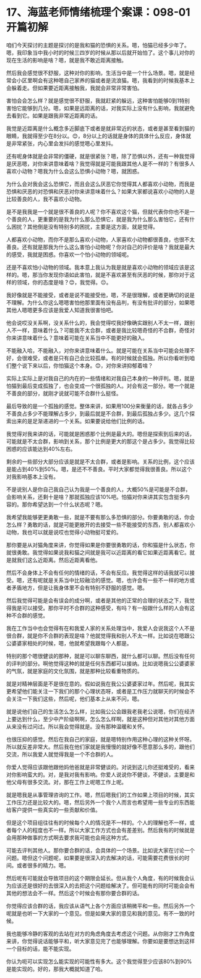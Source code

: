 # 17、海蓝老师情绪梳理个案课：098-01 开篇初解

咱们今天探讨的主题是探讨的是我和猫的恐惧的关系。嗯，怕猫已经多少年了。嗯，我印象当中我小时的时候三四岁的时候从那以后就开始怕了。这个事儿对你的现在生活的影响是啥？嗯，就是我不敢近距离接触。

然后我会感觉很不舒服，这种对你的影响，生活当中是一个什么场景。嗯，就是经常会小区里啊会有这种嗯自己家养的猫或者是流浪猫。嗯，我看到的时候我基本上会躲着走。但如果要近距离接触我，我就会非常非常害怕。

害怕会会怎么样？就是感觉很不舒服，我就赶紧的躲远，这种害怕能够0到1特别害怕它能够到几分。嗯，如果是远距离的话，对我实际上没有什么影响，我就避免去看到它。如果是跟我非常近距离的话。

我觉是近距离是什么概念多近脚底下或者是就非常近的状态，或者是甚至看到猫的眼睛，我就得至少在8分以。😊，8分以上的话就是身体的具体什么反应，身体就是非常紧张，内心里会发抖的感觉嗯心里发抖。

还有呢身体就是会非常的僵硬，就是很紧张？嗯，除了恐惧以外，还有一种我觉得是厌恶嗯，对你来讲意味着啥？我觉得就是可能我跟其他人是不一样的？有很多人喜欢小动物？嗯我为什么会这么恐惧小动物？嗯，就困惑。

为什么会对我会这么恐惧它，而且会这么厌恶它你觉得其人都喜欢小动物，而我是恐惧和厌恶的对恐惧和厌恶对你来讲意味着什么？如果大家都说喜欢小动物的人是比较善良的人，我不喜欢小动物。

是不是我我是一个就是很不善良的人呢？你不喜欢这个猫，但就代表你你也不是一个善良的人，更重要的是我为什么那么恐惧它，就是我为什么那么害怕它，还有什么困扰？其他倒是没有特别多的困扰，主要是这方面，就是觉得。

人都喜欢小动物，而你不是那么喜欢小动物，人家喜欢小动物都很善良，也很不太善良。还有就是那我为什么这么害怕小动物呢？你对自己的评价是啥？我就是最大的感受，我就是困惑。你喜欢一个怕小动物的领域呢。

还是不喜欢怕小动物的领域。我本意上我认为我是就是喜欢小动物的领域应该是这样的。嗯，那当你发现你语如此害怕，就是不喜欢甚至有厌恶的时候，那你对于这样的领域，你的态度是啥？😊，我觉得。😔。

我好像就是不能接受，或者是说不能接受他，嗯，不是很理解，或者更确切的说是不理解。为什么你这么嗯嗯害怕他那里面有没有品判，有没有批评的部分，如果嗯其他人嗯嗯更多应该是我爱人知道我很害怕吧。

他会说哎没关系啊，没关系什么的，我会觉得哎我好像确实跟别人不太一样，跟别人不一样，意味着什么？可能我不太合群，或者是我比较嗯奇怪的不合群，奇怪对你来讲意味着什么？意味着可能在关系当中不能更好的融入。

不能融入哈，不能融入，对你来讲意味着什么。就是可能在关系当中可能会处理不好，会很难受，或者是只有自己会比较孤单。有的时候就会孤独。所以你看听到咱们整个说下来以后，你怕猫这个本身。😊，对你来讲抑郁着啥？

实际上实际上是对我自己的内在的一些情绪和对我自己本身的一种评判。嗯，就是怕猫到最后变成孤独了，也会变成一个很孤独的人。对会有这一部分。嗯一个就是不善良的部分，就刚才说就可能不合群什么挺怪。

最后导致的是一个孤独的感觉。整体来讲，如果用100分来衡量的话，就各占多少不善良占多少不能理解占多少，到最后就是不合群，到最后孤独占多少。这几个探索出来的是足渐递进的一个关系。如果要说给他们比例的话。

我觉得对我来讲的话，可能就是困惑那个比例是最大的。嗯但是探索到后来的话，可能就是不太合群，影响到关系，那个比例是更大的那这个是占多少。我觉得比较困惑的应该能达到40%左右。

剩余的一些部分大部分应该是就是不太合群，或者是影响。关系的比例，这个应该是能占到40%到50%。嗯，是还不不善良。平时大家都觉得我很善良。所以这个对我影响基本上没有。

不是说别人是你自己我自己认为我是一个善良的人，大概50%是可能是不合群，会影响关系，还剩十是啥？那就孤独应该10%吧。怕猫对你来讲其实包含挺多内容的。那你希望达到一个什么状态呢？嗯。

我希望我能够更更勇敢一些，就是不要有那么多恐惧的部分。你要勇敢的话，你会怎么样？勇敢的话，就是可能更敞开的去接受一些不能接受的东西，别人都喜欢小动物，我也可以就是说哎也觉得小动物挺可爱的。

那你要是从对猫角度来讲，你觉得如果是你要很勇敢的话，你和猫是什么状态，你就很勇敢。我觉得如果说我和猫之间就是我可以近距离的看它如果近距离看它。就是就我们这么近距离。然后近距离看他。

然后不会身体上不会有任何的情绪的话，不会有反应。我觉得这样的话我就可以接受。嗯，还有呢就是关系当中比较融洽的感觉。嗯，也许会有一些不一样的地方或者矛盾地方，但是让我身体里不会有特别不舒服的感觉。嗯。

然后我觉得可能是会有误会的成分啊，或者是其他的正常的合理的状态之下，我觉得我是可以接受。那你平时不合群的这种感受，有吗？有一般跟什么样的人会有这种不合群的感觉。

我在工作当中也会觉得有在和我爱人家的关系处理当中，我爱人会说我这个人不是很合群，就是你不合群的表现是啥？他就觉得我和别人不太一样。比如说在嗯跟公公婆婆家相处的时候，嗯，他就希望我跟每个人都是。

特别的那个嗯很健谈的那种，就是可以聊东聊西，就什么都可以聊。然后没有任何的评判的部分。啊他觉得这种的就是任何东西都可以接纳。比如说嗯我公公婆婆家的气氛，就是家庭的文化氛围，就是那种比较看重物质的。

就是对精神层面是不是很在意的。假如说我在我公公婆婆家过年。然后呢，我其实更希望他们能关注一下我们的那个心理状态呀，或者是工作压力就聊天的时候会不会关注一下我们这些，然后呢，他们基本上从来不问，嗯。

就是说他们自己的生活怎么怎么样，比如我公公会跟我老我老公说嗯，你们在经济上要达到什么，至少中产阶级啊啊，怎么怎么样啊，就是这种但对其他对其他方面从来没有过问过。所以我会觉得就是。没有那种温暖和关怀。

也很压抑的感觉。然后在我自己的家庭，就是嗯特别作用这种心理的这种关怀呀。所以就反差非常大。然后我在他们家就是我慢慢的就好像不愿意那么多的，跟他们交流，所以我爱人就觉得我是一个不合群的人。

你爱人觉得应该跟他跟他妈他爸就是非常健谈的。对说到这儿你还挺难受的，看来对你影响蛮大的。对，是我对我有影响。你爱人说说你不健谈，不健谈，主要是和他父母有很多交流。对，那在工作上呢嗯工作上呢。

就是嗯我是从事管理咨询的工作。嗯，然后嗯我们的工作如果上项目的时候，其实工作压力还是比较大的。嗯，然后另外一个我个人而言也希望用一些专业的东西能给客户提供一些真实的一些贡献和价值。

但是这个项目组往往有的时候每个人的情况是不一样的。个人的理解也不一样，或者每个人的程度也不一样。所以大家工作方式也会有差差别。然后我有的时候就是会用那种做事的方式啊去要求我可能也会用这种方式。

可能去评判其他人。那你要合群的话，会具体的一个场景。比如说大家在讨论一个问题。嗯但这个问题呢，如果要是很深入的去解决的话，可能需要花费很长的时间。或者很多的精力。嗯。

然后呢有可能就会导致项目的这个期限会延长。但从我个人角度，有的时候我会认为应该还是很好的去很深入的去把这个问题给解决了。但可能有的同时可能会会有其他的想法会不一样。然后这个时候会有那你要合群的话。

你觉得应该合群的话，我应该从语气上各个方面应该稍微平和一些。然后另外一个呢就是也听一下大家的一个意见。但是如果大家的意见和我的意见。有不一致的时候。

我也能够冷静的客观的去站在对方的角虑角度去考虑这个问题。从你刚才工作角度来讲，你觉得说话能够平和，听大家意见完了也能够理解。你要如是要想达到这样一个目标的话，能不能实现。

你认为呃可以实现怎么能实现的可能性有多大。这个我觉得至少应该80%到90%是能实现的。好的，那我大概就知道了哈。

